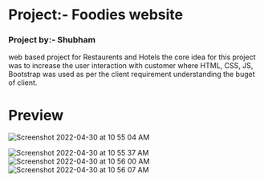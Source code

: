 # Project:- Foodies website
### Project by:- Shubham
web based project for Restaurents and Hotels the core idea for this project was to increase the user interaction with customer where HTML, CSS, JS, Bootstrap was used as per the client requirement understanding the buget of client. 

<h1>Preview</h1>

![Screenshot 2022-04-30 at 10 55 04 AM](https://user-images.githubusercontent.com/104094531/166093863-6062a9b1-a11b-4a2f-b68d-34016185032e.png)

![Screenshot 2022-04-30 at 10 55 37 AM](https://user-images.githubusercontent.com/104094531/166093886-03172996-aa67-441f-991e-7fd4818c62ff.png)
![Screenshot 2022-04-30 at 10 56 00 AM](https://user-images.githubusercontent.com/104094531/166093890-f1282d34-7398-4622-8577-caf659500bba.png)
![Screenshot 2022-04-30 at 10 56 07 AM](https://user-images.githubusercontent.com/104094531/166093892-2ba7fedf-02dc-4be1-8493-5de2c448698b.png)
